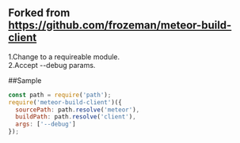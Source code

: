 ## Forked from https://github.com/frozeman/meteor-build-client

1.Change to a requireable module.
<br />
2.Accept --debug params.
<br />

##Sample

```js
const path = require('path');
require('meteor-build-client')({
  sourcePath: path.resolve('meteor'),
  buildPath: path.resolve('client'),
  args: ['--debug']
});
```